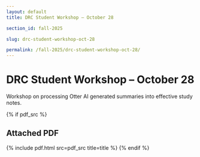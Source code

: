 ```yaml
---
layout: default
title: DRC Student Workshop – October 28

section_id: fall-2025

slug: drc-student-workshop-oct-28

permalink: /fall-2025/drc-student-workshop-oct-28/
---
```


# DRC Student Workshop – October 28

Workshop on processing Otter AI generated summaries into effective study notes.



{% if pdf_src %}
## Attached PDF
{% include pdf.html src=pdf_src title=title %}
{% endif %}

